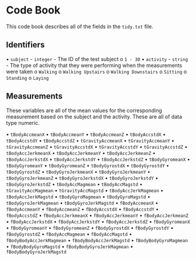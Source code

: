# Code Book
This code book describes all of the fields in the `tidy.txt` file.

## Identifiers

•	`subject` - `integer` - The ID of the test subject 
	o	`1 - 30`
•	`activity` - `string` - The type of activity that they were performing when the measurements were taken 
	o	`Walking`
	o	`Walking Upstairs`
	o	`Walking Downstairs`
	o	`Sitting`
	o	`Standing`
	o	`Laying`

## Measurements

These variables are all of the mean values for the corresponding measurement based on the subject and the activity. These are all of data type numeric.

•	`tBodyAccmeanX`
•	`tBodyAccmeanY`
•	`tBodyAccmeanZ`
•	`tBodyAccstdX`
•	`tBodyAccstdY`
•	`tBodyAccstdZ`
•	`tGravityAccmeanX`
•	`tGravityAccmeanY`
•	`tGravityAccmeanZ`
•	`tGravityAccstdX`
•	`tGravityAccstdY`
•	`tGravityAccstdZ`
•	`tBodyAccJerkmeanX`
•	`tBodyAccJerkmeanY`
•	`tBodyAccJerkmeanZ`
•	`tBodyAccJerkstdX`
•	`tBodyAccJerkstdY`
•	`tBodyAccJerkstdZ`
•	`tBodyGyromeanX`
•	`tBodyGyromeanY`
•	`tBodyGyromeanZ`
•	`tBodyGyrostdX`
•	`tBodyGyrostdY`
•	`tBodyGyrostdZ`
•	`tBodyGyroJerkmeanX`
•	`tBodyGyroJerkmeanY`
•	`tBodyGyroJerkmeanZ`
•	`tBodyGyroJerkstdX`
•	`tBodyGyroJerkstdY`
•	`tBodyGyroJerkstdZ`
•	`tBodyAccMagmean`
•	`tBodyAccMagstd`
•	`tGravityAccMagmean`
•	`tGravityAccMagstd`
•	`tBodyAccJerkMagmean`
•	`tBodyAccJerkMagstd`
•	`tBodyGyroMagmean`
•	`tBodyGyroMagstd`
•	`tBodyGyroJerkMagmean`
•	`tBodyGyroJerkMagstd`
•	`fBodyAccmeanX`
•	`fBodyAccmeanY`
•	`fBodyAccmeanZ`
•	`fBodyAccstdX`
•	`fBodyAccstdY`
•	`fBodyAccstdZ`
•	`fBodyAccJerkmeanX`
•	`fBodyAccJerkmeanY`
•	`fBodyAccJerkmeanZ`
•	`fBodyAccJerkstdX`
•	`fBodyAccJerkstdY`
•	`fBodyAccJerkstdZ`
•	`fBodyGyromeanX`
•	`fBodyGyromeanY`
•	`fBodyGyromeanZ`
•	`fBodyGyrostdX`
•	`fBodyGyrostdY`
•	`fBodyGyrostdZ`
•	`fBodyAccMagmean`
•	`fBodyAccMagstd`
•	`fBodyBodyAccJerkMagmean`
•	`fBodyBodyAccJerkMagstd`
•	`fBodyBodyGyroMagmean`
•	`fBodyBodyGyroMagstd`
•	`fBodyBodyGyroJerkMagmean`
•	`fBodyBodyGyroJerkMagstd`
